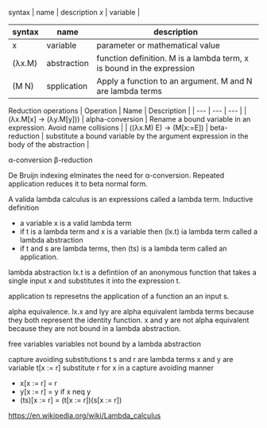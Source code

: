 syntax | name | description
$x$ | variable | 

| syntax        | name           | description  |
| ------------- |-------------| -----|
| x | variable | parameter or mathematical value |
| (λx.M) | abstraction | function definition. M is a lambda term, x is bound in the expression|
| (M N) | spplication | Apply a function to an argument. M and N are lambda terms |

Reduction operations
| Operation | Name | Description |
| --- | --- | --- |
| (λx.M[x] -> (λy.M[y])) | alpha-conversion | Rename a bound variable in an expression. Avoid name collisions |
| ((λx.M) E) -> (M[x:=E]) | beta-reduction | substitute a bound variable by the argument expression in the body of the abstraction | 

α-conversion
β-reduction

De Bruijn indexing elminates the need for α-conversion.
Repeated application reduces it to beta normal form.

A valida lambda calculus is an expressions called a lambda term.
Inductive definition
- a variable x is a valid lambda term
- if t is a lambda term and x is a variable then (lx.t) ia lambda term called a lambda abstraction
- if t and s are lambda terms, then (ts) is a lambda term called an application.

lambda abstraction lx.t is a defintiion of an anonymous function that takes a single input x and substitutes it into the expression t. 

application ts represetns the application of a function an an input s.

alpha equivalence. lx.x and lyy are alpha equivalent lambda terms because they both represent the identity function. x and y are not alpha equivalent because they are not bound in a lambda abstraction.

free variables
variables not bound by a lambda abstraction

capture avoiding substitutions
t s and r are lambda terms
x and y are variable
t[x := r] substitute r for x in a capture avoiding manner
- x[x := r] = r
- y[x := r] = y if x neq y
- (ts)[x := r] = (t[x := r])(s[x := r])


https://en.wikipedia.org/wiki/Lambda_calculus